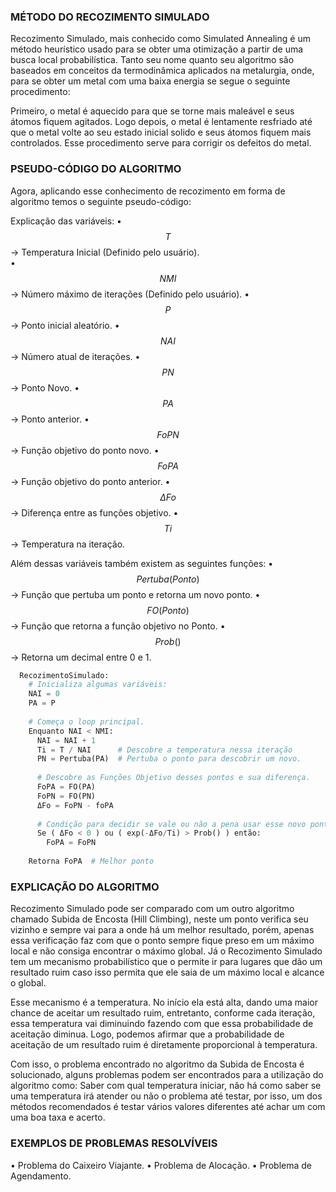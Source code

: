 
### MÉTODO DO RECOZIMENTO SIMULADO
Recozimento Simulado, mais conhecido como Simulated Annealing é um método heurístico usado para se obter uma otimização a partir de uma busca local probabilística. Tanto seu nome quanto seu algoritmo são baseados em conceitos da termodinâmica aplicados na metalurgia, onde, para se obter um metal com uma baixa energia se segue o seguinte procedimento:

Primeiro, o metal é aquecido para que se torne mais maleável e seus átomos fiquem agitados. Logo depois, o metal é lentamente resfriado até que o metal volte ao seu estado inicial solido e seus átomos fiquem mais controlados. Esse procedimento serve para corrigir os defeitos do metal.

### PSEUDO-CÓDIGO DO ALGORITMO
Agora, aplicando esse conhecimento de recozimento em forma de algoritmo temos o seguinte pseudo-código:
 
Explicação das variáveis:
  •	$$ T $$ → Temperatura Inicial (Definido pelo usuário).    
  •	$$ NMI $$ → Número máximo de iterações (Definido pelo usuário).
  •	$$ P $$ → Ponto inicial aleatório.
  •	$$ NAI $$ → Número atual de iterações.
  •	$$ PN $$ → Ponto Novo.
  •	$$ PA $$ → Ponto anterior.
  •	$$ FoPN $$ → Função objetivo do ponto novo.
  •	$$ FoPA $$ → Função objetivo do ponto anterior.
  •	$$ ΔFo $$ → Diferença entre as funções objetivo.
  •	$$ Ti $$ → Temperatura na iteração.

Além dessas variáveis também existem as seguintes funções:
  •	$$ Pertuba(Ponto) $$ → Função que pertuba um ponto e retorna um novo ponto.
  •	$$ FO(Ponto) $$ → Função que retorna a função objetivo no Ponto.
  •	$$ Prob() $$ → Retorna um decimal entre 0 e 1.

``` python
  RecozimentoSimulado:
    # Inicializa algumas variáveis:
    NAI = 0
    PA = P
    
    # Começa o loop principal.
    Enquanto NAI < NMI:
      NAI = NAI + 1
      Ti = T / NAI      # Descobre a temperatura nessa iteração
      PN = Pertuba(PA)  # Pertuba o ponto para descobrir um novo.
      
      # Descobre as Funções Objetivo desses pontos e sua diferença.
      FoPA = FO(PA)
      FoPN = FO(PN)
      ΔFo = FoPN - foPA
      
      # Condição para decidir se vale ou não a pena usar esse novo ponto
      Se ( ΔFo < 0 ) ou ( exp(-ΔFo/Ti) > Prob() ) então:
        FoPA = FoPN
        
    Retorna FoPA  # Melhor ponto 
```
### EXPLICAÇÃO DO ALGORITMO
Recozimento Simulado pode ser comparado com um outro algoritmo chamado Subida de Encosta (Hill Climbing), neste um ponto verifica seu vizinho e sempre vai para a onde há um melhor resultado, porém, apenas essa verificação faz com que o ponto sempre fique preso em um máximo local e não consiga encontrar o máximo global. Já o Recozimento Simulado tem um mecanismo probabilístico que o permite ir para lugares que dão um resultado ruim caso isso permita que ele saia de um máximo local e alcance o global.

Esse mecanismo é a temperatura. No início ela está alta, dando uma maior chance de aceitar um resultado ruim, entretanto, conforme cada iteração, essa temperatura vai diminuindo fazendo com que essa probabilidade de aceitação diminua. Logo, podemos afirmar que a probabilidade de aceitação de um resultado ruim é diretamente proporcional à temperatura.

Com isso, o problema encontrado no algoritmo da Subida de Encosta é solucionado, alguns problemas podem ser encontrados para a utilização do algoritmo como: Saber com qual temperatura iniciar, não há como saber se uma temperatura irá atender ou não o problema até testar, por isso, um dos métodos recomendados é testar vários valores diferentes até achar um com uma boa taxa e acerto.

### EXEMPLOS DE PROBLEMAS RESOLVÍVEIS
  •	Problema do Caixeiro Viajante.
  •	Problema de Alocação.
  •	Problema de Agendamento.
